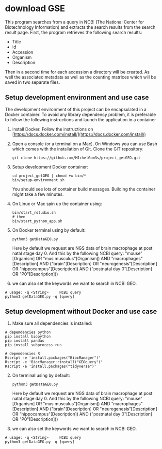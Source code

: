 # download GSE 

This program searches from a query in NCBI (The National Center for Biotechnology Information) and extracts the search results from the search result page.
First, the program retrieves the following search results:

- Title 
- Id
- Accession
- Organism
- Description

Then in a second time for each accession a directory will be created.
As well the associated metadata as well as the counting matrices which will be saved in two separate files.

## Setup development environment and use case

The development environment of this project can be encapsulated in a Docker container.
To avoid any library dependency problem, it is preferable to follow the following instructions and launch the application in a container

1. Install Docker. Follow the instructions on [https://docs.docker.com/install/](https://docs.docker.com/install/)
2. Open a console (or a terminal on a Mac). On Windows you can use Bash which comes with the installation of Git. Clone the GIT repository:
    ```shell
    git clone https://github.com/M1chelGom3s/project_getGEO.git
    ```

3. Setup development Docker container:
    ```shell
    cd project_getGEO | chmod +x bin/*
    bin/setup-environment.sh
    ```
    You should see lots of container build messages. Building the container might take a few minutes.
4. On Linux or Mac spin up the container using:
    ```shell
    bin/start_rstudio.sh
    # then
    bin/start_python_app.sh
    ```
5. On Docker terminal using by default:
    ```
    python3 getDataGEO.py
    ```
    Here by default we request are NGS data of brain macrophage at post natal stage day 0.
    And this by the following NCBI query:
    "mouse"[Organism] OR "mus musculus"[Organism]) AND "macrophages"[Description] AND ("brain"[Description] OR "neurogenesis"[Description] OR "hippocampus"[Description]) AND ("postnatal day 0"[Description] OR "P0"[Description]))

6. we can also set the keywords we want to search in NCBI GEO.
```shell
# usage: -q <String>     NCBI query
python3 getDataGEO.py -q [query]
```

## Setup development without Docker and use case

1. Make sure all dependencies is installed:
```shell
# dependencies python
pip install biopython
pip install pandas
pip install subprocess.run

# dependencies R
Rscript -e 'install.packages("BiocManager")'
Rscript -e 'BiocManager::install("GEOquery")'
Rscript -e 'install.packages("tidyverse")'

```
2. On terminal using by default:
    ```
    python3 getDataGEO.py
    ```
    Here by default we request are NGS data of brain macrophage at post natal stage day 0.
    And this by the following NCBI query:
    "mouse"[Organism] OR "mus musculus"[Organism]) AND "macrophages"[Description] AND ("brain"[Description] OR "neurogenesis"[Description] OR "hippocampus"[Description]) AND ("postnatal day 0"[Description] OR "P0"[Description]))

3. we can also set the keywords we want to search in NCBI GEO.
```shell
# usage: -q <String>     NCBI query
python3 getDataGEO.py -q [query]
```

